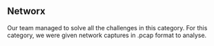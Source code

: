 Networx
-------

Our team managed to solve all the challenges in this category.  For this category, we were given network captures in .pcap format to analyse.
